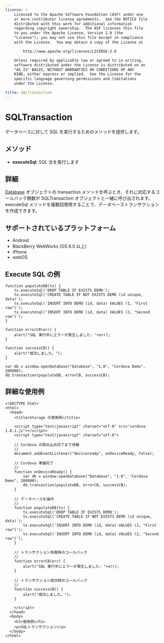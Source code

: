 ```yaml
---
license: >
    Licensed to the Apache Software Foundation (ASF) under one
    or more contributor license agreements.  See the NOTICE file
    distributed with this work for additional information
    regarding copyright ownership.  The ASF licenses this file
    to you under the Apache License, Version 2.0 (the
    "License"); you may not use this file except in compliance
    with the License.  You may obtain a copy of the License at

        http://www.apache.org/licenses/LICENSE-2.0

    Unless required by applicable law or agreed to in writing,
    software distributed under the License is distributed on an
    "AS IS" BASIS, WITHOUT WARRANTIES OR CONDITIONS OF ANY
    KIND, either express or implied.  See the License for the
    specific language governing permissions and limitations
    under the License.

title: SQLTransaction
---
```


SQLTransaction
=======

データベースに対して SQL を実行するためのメソッドを提供します。

メソッド
-------

- __executeSql__: SQL 文を実行します

詳細
-------

[Database](../database/database.html) オブジェクトの transaction メソッドを呼ぶとき、それに対応するコールバック関数が SQLTransaction オブジェクトと一緒に呼び出されます。 executeSql メソッドを複数回使用することで、データベーストランザクションを作成できます。

サポートされているプラットフォーム
-------------------

- Android
- BlackBerry WebWorks (OS 6.0 以上)
- iPhone
- webOS

Execute SQL の例
------------------

    function populateDB(tx) {
        tx.executeSql('DROP TABLE IF EXISTS DEMO');
        tx.executeSql('CREATE TABLE IF NOT EXISTS DEMO (id unique, data)');
        tx.executeSql('INSERT INTO DEMO (id, data) VALUES (1, "First row")');
        tx.executeSql('INSERT INTO DEMO (id, data) VALUES (2, "Second row")');
    }

    function errorCB(err) {
        alert("SQL 実行中にエラーが発生しました: "+err);
    }

    function successCB() {
        alert("成功しました。");
    }

    var db = window.openDatabase("Database", "1.0", "Cordova Demo", 200000);
    db.transaction(populateDB, errorCB, successCB);

詳細な使用例
------------

    <!DOCTYPE html>
    <html>
      <head>
        <title>Storage の使用例</title>

        <script type="text/javascript" charset="utf-8" src="cordova-1.8.1.js"></script>
        <script type="text/javascript" charset="utf-8">

        // Cordova の読み込み完了まで待機
        //
        document.addEventListener("deviceready", onDeviceReady, false);

        // Cordova 準備完了
        //
        function onDeviceReady() {
            var db = window.openDatabase("Database", "1.0", "Cordova Demo", 200000);
            db.transaction(populateDB, errorCB, successCB);
        }

        // データベースを操作
        //
        function populateDB(tx) {
            tx.executeSql('DROP TABLE IF EXISTS DEMO');
            tx.executeSql('CREATE TABLE IF NOT EXISTS DEMO (id unique, data)');
            tx.executeSql('INSERT INTO DEMO (id, data) VALUES (1, "First row")');
            tx.executeSql('INSERT INTO DEMO (id, data) VALUES (2, "Second row")');
        }

        // トランザクション失敗時のコールバック
        //
        function errorCB(err) {
            alert("SQL 実行中にエラーが発生しました: "+err);
        }

        // トランザクション成功時のコールバック
        //
        function successCB() {
            alert("成功しました。");
        }

        </script>
      </head>
      <body>
        <h1>使用例</h1>
        <p>SQLトランザクション</p>
      </body>
    </html>

